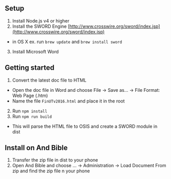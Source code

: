 ## Setup

1. Install Node.js v4 or higher
2. Install the SWORD Engine [http://www.crosswire.org/sword/index.jsp](http://www.crosswire.org/sword/index.jsp)
  - in OS X ex. run `brew update` and `brew install sword`
3. Install Microsoft Word

## Getting started

1. Convert the latest doc file to HTML
  - Open the doc file in Word and choose File -> Save as... -> File Format: Web Page (.htm)
  - Name the file `FinUTv2016.html` and place it in the root
2. Run `npm install`
3. Run `npm run build`
  - This will parse the HTML file to OSIS and create a SWORD module in dist

## Install on And Bible

1. Transfer the zip file in dist to your phone
2. Open And Bible and choose ... -> Administration -> Load Document From zip
and find the zip file n your phone
